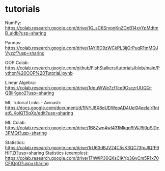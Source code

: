 # tutorials

NumPy: https://colab.research.google.com/drive/1G_sC6SrypnKnZOnB14xyYpMdtmB_aldb?usp=sharing

Pandas: https://colab.research.google.com/drive/1AYi6D9zWCkPL3ijOrPuqR1tnMQJVyzcf?usp=sharing

OOP Colab: https://colab.research.google.com/github/FishStalkers/tutorials/blob/main/Python%20OOP%20Tutorial.ipynb

Linear Algebra: https://colab.research.google.com/drive/1dpuWWe7zf7ce9GsczrUUQQ-QBiiKgeo2?usp=sharing


ML Tutorial Links - Avinash: https://docs.google.com/document/d/1lNYJ8X8qUDWepAD4Uel04eeIaIrRntat6_KolQT5qXo/edit?usp=sharing

ML Colab: https://colab.research.google.com/drive/1B8Zwn4wf431Mkqq9iWJ9j0pSiDe3PMQt?usp=sharing

Statistics: https://colab.research.google.com/drive/1rU63dBJV24C5sK3QC73tpJlQfF9HITZt?usp=sharing
Statistics (examples): https://colab.research.google.com/drive/17hWiP30QXsClKYp3GyCm5R1x70CFlQqO?usp=sharing

